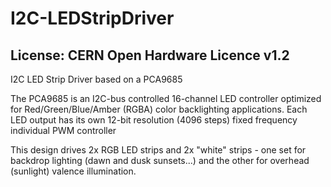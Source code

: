 # I2C-LEDStripDriver
## License: CERN Open Hardware Licence v1.2


I2C LED Strip Driver based on a PCA9685 

The PCA9685 is an I2C-bus controlled 16-channel LED controller optimized for Red/Green/Blue/Amber (RGBA) color backlighting applications.
Each LED output has its own 12-bit resolution (4096 steps) fixed frequency individual PWM controller


This design drives 2x RGB LED strips and 2x "white" strips - one set for backdrop lighting (dawn and dusk sunsets...) and the other for overhead (sunlight) valence illumination.




